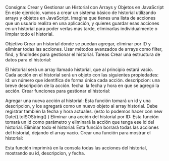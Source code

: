 Consigna: Crear y Gestionar un Historial con Arrays y Objetos en JavaScript
En este ejercicio, vamos a crear un sistema básico de historial utilizando arrays y objetos en JavaScript. Imagina que tienes una lista de acciones que un usuario realiza en una aplicación, y quieres guardar esas acciones en un historial para poder verlas más tarde, eliminarlas individualmente o limpiar todo el historial.

Objetivo
Crear un historial donde se puedan agregar, eliminar por ID y eliminar todas las acciones.
Usar métodos avanzados de arrays como filter, find, y findIndex para gestionar el historial.
Tareas
Crear una estructura de datos para el historial:

El historial será un array llamado historial, que al principio estará vacío.
Cada acción en el historial será un objeto con las siguientes propiedades:
id: un número que identifica de forma única cada acción.
descripcion: una breve descripción de la acción.
fecha: la fecha y hora en que se agregó la acción.
Crear funciones para gestionar el historial:

Agregar una nueva acción al historial: Esta función tomará un id y una descripcion, y los agregará como un nuevo objeto al array historial. Debe registrar también la fecha y hora actuales. (esto lo podemos hacer con new Date().toISOString() )
Eliminar una acción del historial por ID: Esta función tomará un id como parámetro y eliminará la acción que tenga ese id del historial.
Eliminar todo el historial: Esta función borrará todas las acciones del historial, dejando el array vacío.
Crear una función para mostrar el historial:

Esta función imprimirá en la consola todas las acciones del historial, mostrando su id, descripcion, y fecha.